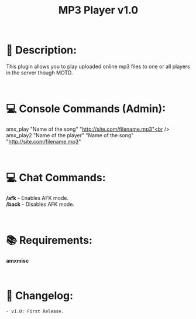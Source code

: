 <h1 align="center">MP3 Player v1.0</h1>

<br />

# :page_facing_up: Description:
This plugin allows you to play uploaded online mp3 files to one or all players in the server though MOTD.

<br />

# :computer: Console Commands (Admin):
amx_play "Name of the song" "http://site.com/filename.mp3"<br />
amx_play2 "Name of the player" "Name of the song" "http://site.com/filename.mp3"

<br />

# :computer: Chat Commands:
**/afk** - Enables AFK mode.<br />
**/back** - Disables AFK mode.

<br />

# :books: Requirements:
**amxmisc**

<br />

# :scroll: Changelog:
    - v1.0: First Release.
